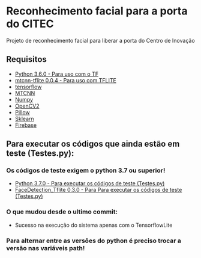 # Reconhecimento facial para a porta do CITEC
Projeto de reconhecimento facial para liberar a porta do Centro de Inovação

## Requisitos
* [Python 3.6.0 - Para uso com o TF](https://www.python.org/downloads/release/python-360/)
* [mtcnn-tflite 0.0.4 - Para uso com TFLITE](https://pypi.org/project/mtcnn-tflite/)
* [tensorflow](tensorflow.org)
* [MTCNN](https://github.com/ipazc/mtcnn)
* [Numpy](https://numpy.org/install/)
* [OpenCV2](https://pypi.org/project/opencv-python/)
* [Pillow](https://pypi.org/project/Pillow/)
* [Sklearn](https://scikit-learn.org/stable/install.html)
* [Firebase](https://firebase.google.com/docs/admin/setup)


## Para executar os códigos que ainda estão em teste (Testes.py):
### Os códigos de teste exigem o python 3.7 ou superior!
* [Python 3.7.0 - Para executar os códigos de teste (Testes.py)](https://www.python.org/downloads/release/python-370/)
* [FaceDetection_Tflite 0.3.0 - Para Para executar os códigos de teste (Testes.py)](https://pypi.org/project/face-detection-tflite/)


### O que mudou desde o ultimo commit:
* Sucesso na execução do sistema apenas com o TensorflowLite


### Para alternar entre as versões do python é preciso trocar a versão nas variáveis path!